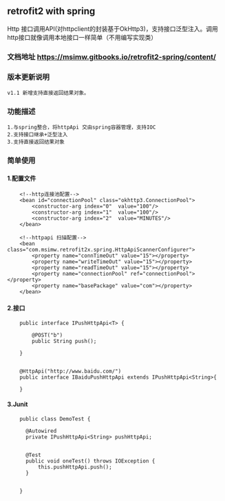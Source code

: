 ## retrofit2 with spring
   Http 接口调用API(对httpclient的封装基于OkHttp3)，支持接口泛型注入。调用http接口就像调用本地接口一样简单（不用编写实现类）
### 文档地址 https://msimw.gitbooks.io/retrofit2-spring/content/

### 版本更新说明
    v1.1 新增支持直接返回结果对象。

### 功能描述
    1.与spring整合，将httpApi 交由spring容器管理，支持IOC
    2.支持接口继承+泛型注入
    3.支持直接返回结果对象

### 简单使用

#### 1.配置文件
    
        <!--http连接池配置-->
        <bean id="connectionPool" class="okhttp3.ConnectionPool">
            <constructor-arg index="0"  value="100"/>
            <constructor-arg index="1"  value="100"/>
            <constructor-arg index="2"  value="MINUTES"/>
        </bean>
        
        <!--httpapi 扫描配置-->
        <bean class="com.msimw.retrofit2x.spring.HttpApiScannerConfigurer">
            <property name="connTimeOut" value="15"></property>
            <property name="writeTimeOut" value="15"></property>
            <property name="readTimeOut" value="15"></property>
            <property name="connectionPool" ref="connectionPool"></property>
            <property name="basePackage" value="com"></property>
        </bean>

#### 2.接口
        
        
        public interface IPushHttpApi<T> {
      
            @POST("b")
            public String push();
        
        }
        
        
        @HttpApi("http://www.baidu.com/")
        public interface IBaiduPushHttpApi extends IPushHttpApi<String>{
        
        }
    
#### 3.Junit
    
        public class DemoTest {
        
          @Autowired
          private IPushHttpApi<String> pushHttpApi;
        
        
          @Test
          public void oneTest() throws IOException {
              this.pushHttpApi.push();
          }
        
        
        }